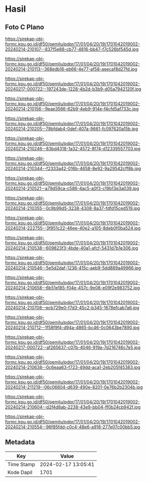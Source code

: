 # Hasil

## Foto C Plano

https://sirekap-obj-formc.kpu.go.id/df50/pemilu/pdpr/17/01/04/20/19/1701042019002-20240214-210107--837f5e88-cb77-4816-bb47-f7c526bf545d.jpg

https://sirekap-obj-formc.kpu.go.id/df50/pemilu/pdpr/17/01/04/20/19/1701042019002-20240214-210113--368edb16-eb66-4e77-af58-aeecaf8d27fd.jpg

https://sirekap-obj-formc.kpu.go.id/df50/pemilu/pdpr/17/01/04/20/19/1701042019002-20240217-000722--197243de-1228-4b2d-b3b9-d05a7942120f.jpg

https://sirekap-obj-formc.kpu.go.id/df50/pemilu/pdpr/17/01/04/20/19/1701042019002-20240214-210156--9eae3566-62b9-4eb9-914e-f4cfd5af733c.jpg

https://sirekap-obj-formc.kpu.go.id/df50/pemilu/pdpr/17/01/04/20/19/1701042019002-20240214-210205--78bfdab4-0def-407a-9661-fc097620a15b.jpg

https://sirekap-obj-formc.kpu.go.id/df50/pemilu/pdpr/17/01/04/20/19/1701042019002-20240214-210246--83bd4318-1a32-4572-8f74-d12339557703.jpg

https://sirekap-obj-formc.kpu.go.id/df50/pemilu/pdpr/17/01/04/20/19/1701042019002-20240214-210344--f2333a42-016b-4658-8e92-9a29542cff8b.jpg

https://sirekap-obj-formc.kpu.go.id/df50/pemilu/pdpr/17/01/04/20/19/1701042019002-20240214-210521--a79d59ca-c586-4ac5-a0f3-c19b13e3a039.jpg

https://sirekap-obj-formc.kpu.go.id/df50/pemilu/pdpr/17/01/04/20/19/1701042019002-20240214-210355--0c9b99d5-3238-4308-8a37-fdfd15ced519.jpg

https://sirekap-obj-formc.kpu.go.id/df50/pemilu/pdpr/17/01/04/20/19/1701042019002-20240214-222755--3f951c22-46ee-40e2-a105-8deb0f0ba524.jpg

https://sirekap-obj-formc.kpu.go.id/df50/pemilu/pdpr/17/01/04/20/19/1701042019002-20240214-210538--609823f3-4bde-40a1-afcf-5431d7b1e306.jpg

https://sirekap-obj-formc.kpu.go.id/df50/pemilu/pdpr/17/01/04/20/19/1701042019002-20240214-210546--5e5d2daf-1236-415c-aeb9-5dd889a49966.jpg

https://sirekap-obj-formc.kpu.go.id/df50/pemilu/pdpr/17/01/04/20/19/1701042019002-20240214-210658--6b51e185-f04e-457c-9e08-e09f2e983752.jpg

https://sirekap-obj-formc.kpu.go.id/df50/pemilu/pdpr/17/01/04/20/19/1701042019002-20240214-210708--ecb729e0-f7d3-45c2-b345-1678efcab7a6.jpg

https://sirekap-obj-formc.kpu.go.id/df50/pemilu/pdpr/17/01/04/20/19/1701042019002-20240214-210712--1f58f9f4-d94a-4865-bc46-0c0643be7890.jpg

https://sirekap-obj-formc.kpu.go.id/df50/pemilu/pdpr/17/01/04/20/19/1701042019002-20240217-000722--af265637-c07b-4046-919a-7d216746c7e5.jpg

https://sirekap-obj-formc.kpu.go.id/df50/pemilu/pdpr/17/01/04/20/19/1701042019002-20240214-210638--0c6eaa63-f723-49dd-aca1-2eb205f45383.jpg

https://sirekap-obj-formc.kpu.go.id/df50/pemilu/pdpr/17/01/04/20/19/1701042019002-20240214-211219--06c06604-d639-490e-8201-0e76b2b2304b.jpg

https://sirekap-obj-formc.kpu.go.id/df50/pemilu/pdpr/17/01/04/20/19/1701042019002-20240214-210604--d2f4d8ab-2238-43e9-bb04-ff0b24cb942f.jpg

https://sirekap-obj-formc.kpu.go.id/df50/pemilu/pdpr/17/01/04/20/19/1701042019002-20240214-210554--96f85fdd-c0c4-48e6-a918-277e07c00bb5.jpg


## Metadata

| Key        | Value               |
| ---------- | ------------------- |
| Time Stamp | 2024-02-17 13:05:41 |
| Kode Dapil | 1701                |



